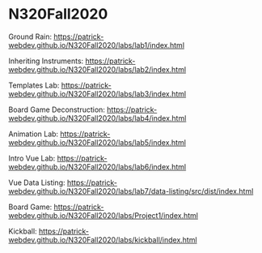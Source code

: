 # N320Fall2020

Ground Rain: https://patrick-webdev.github.io/N320Fall2020/labs/lab1/index.html

Inheriting Instruments: https://patrick-webdev.github.io/N320Fall2020/labs/lab2/index.html

Templates Lab: https://patrick-webdev.github.io/N320Fall2020/labs/lab3/index.html

Board Game Deconstruction: https://patrick-webdev.github.io/N320Fall2020/labs/lab4/index.html

Animation Lab: https://patrick-webdev.github.io/N320Fall2020/labs/lab5/index.html

Intro Vue Lab: https://patrick-webdev.github.io/N320Fall2020/labs/lab6/index.html

Vue Data Listing: https://patrick-webdev.github.io/N320Fall2020/labs/lab7/data-listing/src/dist/index.html

Board Game: https://patrick-webdev.github.io/N320Fall2020/labs/Project1/index.html

Kickball: https://patrick-webdev.github.io/N320Fall2020/labs/kickball/index.html

